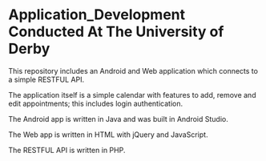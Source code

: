 # Application_Development Conducted At The University of Derby

This repository includes an Android and Web application which connects to a simple RESTFUL API.

The application itself is a simple calendar with features to add, remove and edit appointments; this includes login authentication.

The Android app is written in Java and was built in Android Studio.

The Web app is written in HTML with jQuery and JavaScript.

The RESTFUL API is written in PHP.
